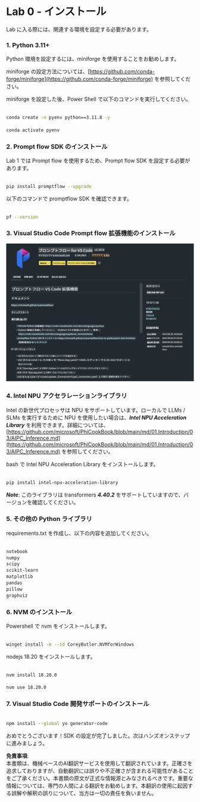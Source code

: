 # **Lab 0 - インストール**

Lab に入る際には、関連する環境を設定する必要があります。


### **1. Python 3.11+**

Python 環境を設定するには、miniforge を使用することをお勧めします。

miniforge の設定方法については、[https://github.com/conda-forge/miniforge](https://github.com/conda-forge/miniforge) を参照してください。

miniforge を設定した後、Power Shell で以下のコマンドを実行してください。

```bash

conda create -n pyenv python==3.11.8 -y

conda activate pyenv

```


### **2. Prompt flow SDK のインストール**

Lab 1 では Prompt flow を使用するため、Prompt flow SDK を設定する必要があります。

```bash

pip install promptflow --upgrade

```

以下のコマンドで promptflow SDK を確認できます。

```bash

pf --version

```

### **3. Visual Studio Code Prompt flow 拡張機能のインストール**

![pf](../../../../../../../../../translated_images/pf_ext.fa065f22e1ee3e67157662d8be5241f346ddd83744045e3406d92b570e8d8b36.ja.png)


### **4. Intel NPU アクセラレーションライブラリ**

Intel の新世代プロセッサは NPU をサポートしています。ローカルで LLMs / SLMs を実行するために NPU を使用したい場合は、***Intel NPU Acceleration Library*** を利用できます。詳細については、[https://github.com/microsoft/PhiCookBook/blob/main/md/01.Introduction/03/AIPC_Inference.md](https://github.com/microsoft/PhiCookBook/blob/main/md/01.Introduction/03/AIPC_Inference.md) を参照してください。

bash で Intel NPU Acceleration Library をインストールします。

```bash

pip install intel-npu-acceleration-library

```

***Note***: このライブラリは transformers ***4.40.2*** をサポートしていますので、バージョンを確認してください。


### **5. その他の Python ライブラリ**

requirements.txt を作成し、以下の内容を追加してください。

```txt

notebook
numpy 
scipy 
scikit-learn 
matplotlib 
pandas 
pillow 
graphviz

```


### **6. NVM のインストール**

Powershell で nvm をインストールします。

```bash

winget install -e --id CoreyButler.NVMforWindows

```

nodejs 18.20 をインストールします。

```bash

nvm install 18.20.0

nvm use 18.20.0

```

### **7. Visual Studio Code 開発サポートのインストール**

```bash

npm install --global yo generator-code

```

おめでとうございます！SDK の設定が完了しました。次はハンズオンステップに進みましょう。

**免責事項**:  
本書類は、機械ベースのAI翻訳サービスを使用して翻訳されています。正確さを追求しておりますが、自動翻訳には誤りや不正確さが含まれる可能性があることをご了承ください。本書類の原文が正式な情報源とみなされるべきです。重要な情報については、専門の人間による翻訳をお勧めします。本翻訳の使用に起因する誤解や解釈の誤りについて、当方は一切の責任を負いません。